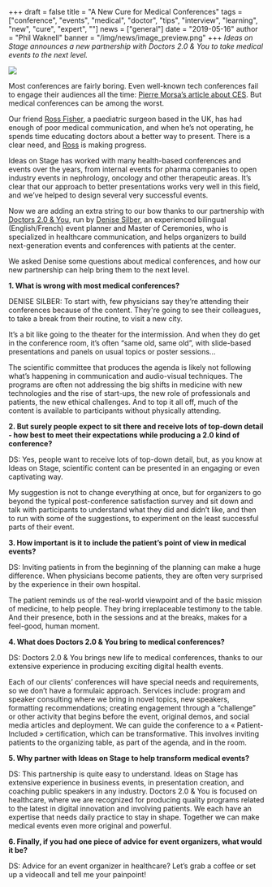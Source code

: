 +++
draft = false
title = "A New Cure for Medical Conferences"
tags = ["conference", "events", "medical", "doctor", "tips", "interview", "learning", "new", "cure", "expert", ""]
news = ["general"]
date = "2019-05-16"
author = "Phil Waknell"
banner = "/img/news/image_preview.png"
+++
_Ideas on Stage announces a new partnership with Doctors 2.0 & You to take medical events to the next level._

![](https://paper-attachments.dropbox.com/s_FD961B791442C7362D6B5E501329E0C9DADE0550BEBB6EFB1CAA4BB4D494431C_1557960861053_image.png)

Most conferences are fairly boring. Even well-known tech conferences fail to engage their audiences all the time: [Pierre Morsa’s article about CES](https://www.ideasonstage.com/news/2019/01/15/2019-01-14-i-presented-at-ces-and-all-i-got-was-a-bunch-of-ungrateful-tweets/). But medical conferences can be among the worst.

Our friend [Ross Fisher](https://www.linkedin.com/in/ross-fisher-29b5902b/?originalSubdomain=uk), a paediatric surgeon based in the UK, has had enough of poor medical communication, and when he’s not operating, he spends time educating doctors about a better way to present. There is a clear need, and [Ross](https://www.youtube.com/watch?v=qFza3W87eDg) is making progress.

Ideas on Stage has worked with many health-based conferences and events over the years, from internal events for pharma companies to open industry events in nephrology, oncology and other therapeutic areas. It’s clear that our approach to better presentations works very well in this field, and we’ve helped to design several very successful events.

Now we are adding an extra string to our bow thanks to our partnership with [Doctors 2.0 & You](http://www.doctors20.com), run by [Denise Silber](http://www.basilstrategies.com/about-denise-silber/), an experienced bilingual (English/French) event planner and Master of Ceremonies, who is specialized in healthcare communication, and helps organizers to build next-generation events and conferences with patients at the center.

We asked Denise some questions about medical conferences, and how our new partnership can help bring them to the next level.

**1. What is wrong with most medical conferences?**

DENISE SILBER: To start with, few physicians say they’re attending their conferences because of the content. They're going to see their colleagues, to take a break from their routine, to visit a new city. 

It’s a bit like going to the theater for the intermission. And when they do get in the conference room, it’s often “same old, same old”, with slide-based presentations and panels on usual topics or poster sessions…

The scientific committee that produces the agenda is likely not following what’s happening in communication and audio-visual techniques. The programs are often not addressing the big shifts in medicine with new technologies and the rise of start-ups,  the new role of professionals and patients,  the new ethical challenges. And to top it all off, much of the content is available to participants without physically attending.

**2. But surely people expect to sit there and receive lots of top-down detail - how best to meet their expectations while producing a 2.0 kind of conference?**

DS: Yes, people want to receive lots of top-down detail, but, as you know at Ideas on Stage, scientific content can be presented in an engaging or even captivating way.

My suggestion is not to change everything at once,  but for organizers to go beyond the typical post-conference satisfaction survey and sit down and talk with participants to understand what they did and didn’t like, and then to run with some of the suggestions, to experiment on the least successful parts of their event. 

**3. How important is it to include the patient’s point of view in medical events?**

DS:  Inviting patients in from the beginning of the planning can make a huge difference. When physicians become patients, they are often very surprised by the experience in their own hospital.

The patient reminds us of the real-world viewpoint and of the basic mission of medicine, to help people. They bring irreplaceable testimony to the table. And their presence, both in the sessions and at the breaks, makes for a feel-good, human moment. 

**4. What does Doctors 2.0 & You bring to medical conferences?**

DS: Doctors 2.0 & You brings new life to medical conferences, thanks to our extensive experience in producing exciting digital health events. 

Each of our clients’ conferences will have special needs and requirements, so we don’t have a formulaic approach. Services include: program and speaker consulting where we bring in novel topics, new speakers, formatting recommendations; creating engagement through a “challenge” or other activity that begins before the event, original demos, and social media articles and deployment. We can guide the conference to a « Patient-Included » certification, which can be transformative. This involves inviting patients to the organizing table, as part of the agenda, and in the room. 

**5. Why partner with Ideas on Stage to help transform medical events?**

DS: This partnership is quite easy to understand. Ideas on Stage has extensive experience in business events, in presentation creation, and coaching public speakers in any industry. Doctors 2.0 & You is focused on healthcare, where we are recognized for producing quality programs related to the latest in digital innovation and involving patients. We each have an expertise that needs daily practice to stay in shape. Together we can make medical events even more original and powerful.

**6. Finally, if you had one piece of advice for event organizers, what would it be?**

DS: Advice for an event organizer in healthcare? Let’s grab a coffee or set up a videocall and tell me your painpoint!
